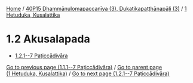 
[Home](/) / [40P15 Dhammānulomapaccanīya (3), Dukatikapaṭṭhānapāḷi (3)](...md) / [1 Hetuduka, Kusalattika](../40P15/1.md)

# 1.2 Akusalapada

* [1.2.1--7 Paṭiccādivāra](1.2/1.2.1--7.md)

[Go to previous page (1.1.1--7 Paṭiccādivāra)](1.1/1.1.1--7.md) / [Go to parent page (1 Hetuduka, Kusalattika)](../40P15/1.md) / [Go to next page (1.2.1--7 Paṭiccādivāra)](1.2/1.2.1--7.md)


